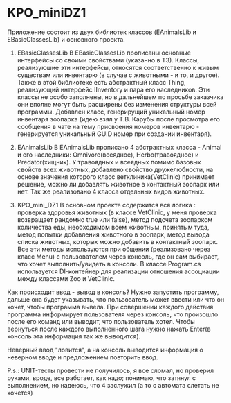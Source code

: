# KPO_miniDZ1

Приложение состоит из двух библиотек классов (EAnimalsLib и EBasicClassesLib) и основного проекта.

1. EBasicClassesLib
В EBasicClassesLib прописаны основные интерфейсы со своими свойствами (указанно в ТЗ). Классы, реализуюшие эти интерфейсы, относятся соответственно к живым существам или инвентарю (в случае с животными - и то, и другое).
Также в этой библиотеке есть абстрактный класс Thing, реализующий интерфейс IInventory и пара его наследников. Эти классы не особо заполнены, но в дальнейшем по просьбе заказчика они вполне могут быть расширены без изменения структуры всей программы. 
Добавлен класс, генерирущий уникальный номер инвентаря зоопарка (идею взял у Т.В. Карубы после просмотра его сообщения в чате на тему присвоения номеров инвентарю - генерируется уникальный GUID номер при создании инвентаря).

2. EAnimalsLib
В EAnimalsLib прописано 4 абстрактных класса - Animal и его наследники: Omnivore(всеядное), Herbo(травоядное) и Predator(хищник). У травоядных и всеядных помимо базовых свойств всех животных, добавлено свойство дружелюбности, на основе значения которого класс ветклиника(VetClinic) принимает решение, можно ли добавлять животное в контактный зоопарк или нет. Так же реализовано 4 класса отдельных видов животных.

3. KPO_mini_DZ1
В основном проекте содержится вся логика : проверка здоровья животных (в классе VetClinic, у меня проверка возвращает рандомно true или false), метод подсчета зоопарком количества еды, необходимом всем животным, принятым туда, метод попытки добавления животного в зоопарк, метод вывода списка животных, которых можно добавить в контактный зоопарк. 
Все эти методы используются при общении (реализовано через класс Menu) с пользователем через консоль, где он сам выбирает, что хочет выполнить/увидеть в консоли. 
В классе Program.cs используется DI-контейнер для реализации отношения ассоциации между классами Zoo и VetClinic.

Как происходит ввод - вывод в консоль?
Нужно запустить программу, дальше она будет указывать, что пользователь может ввести или что он хочет, чтобы программа вывела. 
При совершении каждого действия программа информирует пользователя через консоль, что произошло после его команд или выводит, что пользователь хотел.
Чтобы вернуться после каждого выполненного шага нужно нажать Enter(в консоль эта информация так же выводится).

Неверный ввод "ловится", а на консоль выводится информация о неверном вводе и предложением повторить ввод.

P.s.: UNIT-тесты провести не получилось, я все сломал, но проверил руками, вроде, все работает, как надо; понимаю, что затянул с выполнением, но надеюсь, что 4 заслужил (а то с автомата слетать не хочется) 

